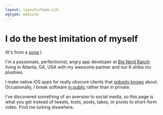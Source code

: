 ```yaml
---
layout: layouts/home.njk
ogtype: website
---
```


# I do the best imitation of myself

(It's from a [song](https://itunes.apple.com/us/album/best-imitation-of-myself/771779576?i=771779689).)

I'm a passionate, perfectionist, angry app developer at [Big Nerd Ranch](https://www.bignerdranch.com) living in Atlanta, GA, USA with my awesome partner and our 6 shiba inu plushies.

I make native iOS apps for really obscure clients that [nobody knows](https://www.apple.com) about.
Occasionally, I break software [in public](https://github.com/zwaldowski) rather than in private.

I've discovered something of an aversion to social media, so this page is what you get instead of tweets, toots, posts, takes, or pivots to short-form video. Find me lurking elsewhere.
